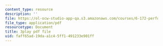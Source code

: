 ```yaml
---
content_type: resource
description: ''
file: https://ol-ocw-studio-app-qa.s3.amazonaws.com/courses/6-172-performance-engineering-of-software-systems-fall-2018/faff65ad19daa1c45ff1491233e901ff_LvX3g45ynu8.pdf
file_type: application/pdf
resourcetype: Document
title: 3play pdf file
uid: faff65ad-19da-a1c4-5ff1-491233e901ff
---
```

